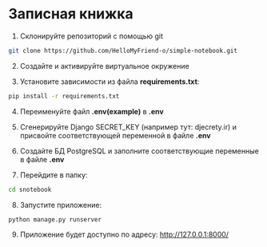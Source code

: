 # Записная книжка

1. Склонируйте репозиторий с помощью git
```bash
git clone https://github.com/HelloMyFriend-o/simple-notebook.git
```
2. Создайте и активируйте виртуальное окружение

3. Установите зависимости из файла **requirements.txt**:
```bash
pip install -r requirements.txt
```
4. Переименуйте файл **.env(example)** в **.env**

5. Сгенерируйте Django SECRET_KEY (например тут: djecrety.ir) и присвойте соответствующей переменной в файле **.env**

6. Создайте БД PostgreSQL и заполните соответствующие переменные в файле **.env**

7. Перейдите в папку:
```bash
cd snotebook
```

8. Запустите приложение:
```bash
python manage.py runserver
```

9. Приложение будет доступно по адресу: http://127.0.0.1:8000/
